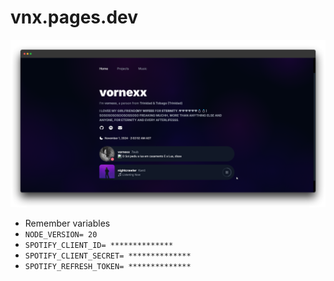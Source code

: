 # vnx.pages.dev

![image](brave_JDsQ9aBzkQ.png)

* Remember variables
* `NODE_VERSION= 20`
* `SPOTIFY_CLIENT_ID= **************`
* `SPOTIFY_CLIENT_SECRET= **************`
* `SPOTIFY_REFRESH_TOKEN= **************`
